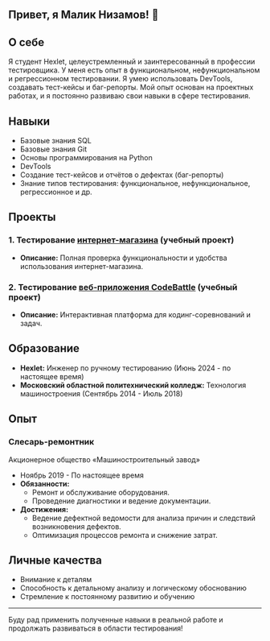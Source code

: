 ## Привет, я Малик Низамов! 👋 


## О себе 
Я студент Hexlet, целеустремленный и заинтересованный в профессии тестировщика. 
У меня есть опыт в функциональном, нефункциональном и регрессионном тестировании. 
Я умею использовать DevTools, создавать тест-кейсы и баг-репорты. 
Мой опыт основан на проектных работах, и я постоянно развиваю свои навыки в сфере тестирования.

## Навыки
- Базовые знания SQL
- Базовые знания Git
- Основы программирования на Python
- DevTools
- Создание тест-кейсов и отчётов о дефектах (баг-репорты)
- Знание типов тестирования: функциональное, нефункциональное, регрессионное и др.

## Проекты
### 1. Тестирование [интернет-магазина](https://github.com/Malik1998-74/qa-engineer-project-84) (учебный проект)
- **Описание:** Полная проверка функциональности и удобства использования интернет-магазина.

### 2. Тестирование [веб-приложения CodeBattle](https://github.com/Malik1998-74/qa-engineer-project-85) (учебный проект)
- **Описание:** Интерактивная платформа для кодинг-соревнований и задач.

## Образование
- **Hexlet:** Инженер по ручному тестированию (Июнь 2024 - по настоящее время)
- **Московский областной политехнический колледж:** Технология машиностроения (Сентябрь 2014 - Июль 2018)

## Опыт
### Слесарь-ремонтник
Акционерное общество «Машиностроительный завод»
- Ноябрь 2019 - По настоящее время
- **Обязанности:**
  - Ремонт и обслуживание оборудования.
  - Проведение диагностики и ведение документации.
- **Достижения:**
  - Ведение дефектной ведомости для анализа причин и следствий возникновения дефектов.
  - Оптимизация процессов ремонта и снижение затрат.

## Личные качества
- Внимание к деталям
- Способность к детальному анализу и логическому обоснованию
- Стремление к постоянному развитию и обучению

---
Буду рад применить полученные навыки в реальной работе и продолжать развиваться в области тестирования!
<!--
**Malik1998-74/Malik1998-74** is a ✨ _special_ ✨ repository because its `README.md` (this file) appears on your GitHub profile.

Here are some ideas to get you started:

- 🔭 I’m currently working on ...
- 🌱 I’m currently learning ...
- 👯 I’m looking to collaborate on ...
- 🤔 I’m looking for help with ...
- 💬 Ask me about ...
- 📫 How to reach me: ...
- 😄 Pronouns: ...
- ⚡ Fun fact: ...
-->
